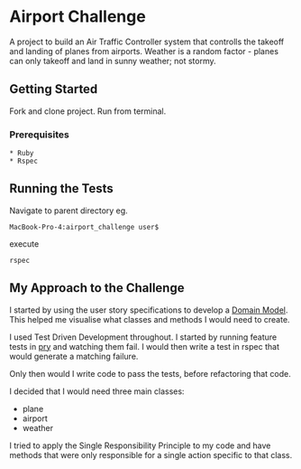 # Airport Challenge

A project to build an Air Traffic Controller system that controlls the takeoff and landing of planes from airports. Weather is a random factor - planes can only takeoff and land in sunny weather; not stormy.

## Getting Started

Fork and clone project. Run from terminal.

### Prerequisites
```
* Ruby
* Rspec
```

## Running the Tests

Navigate to parent directory eg.
```
MacBook-Pro-4:airport_challenge user$
```
execute
```
rspec
```

## My Approach to the Challenge

I started by using the user story specifications to develop a [Domain Model](https://github.com/Max-Stevenson/airport_challenge/blob/master/DomainModel.md). This helped me visualise what classes and methods I would need to create.

I used Test Driven Development throughout. I started by running feature tests in [pry](http://pryrepl.org/) and watching them fail. I would then write a test in rspec that would generate a matching failure.

Only then would I write code to pass the tests, before refactoring that code.

I decided that I would need three main classes:

* plane
* airport
* weather

I tried to apply the Single Responsibility Principle to my code and have methods that were only responsible for a single action specific to that class.

